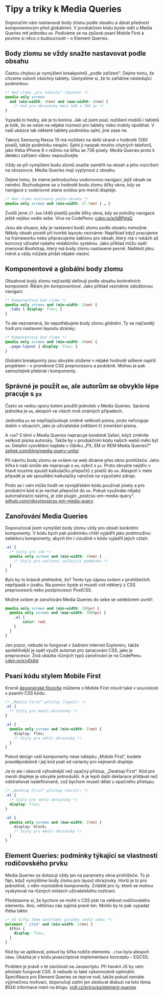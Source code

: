 # Tipy a triky k Media Queries

Doporučím vám nastavovat body zlomu podle obsahu a dávat přednost komponentovým před globálními. V produkčním kódu byste měli u Media Queries mít jednotku `em`. Podíváme se na způsob psaní Mobile First a povíme si něco o budoucnosti – o Element Queries.


## Body zlomu se vždy snažte nastavovat podle obsahu

Častou chybou je vymýšlení breakpointů „podle zařízení“. Dejme tomu, že chceme oslovit všechny tablety. Usmyslíme si, že to zařídíme následující podmínkou:

```css
/* Bod zlomu „pro tablety“ (špatně) */
@media only screen 
  and (min-width: 40em) and (max-width: 48em) { 
    /* Kod pro obrazovky mezi 640 a 768 px */
}
```

Vypadá to hezky, ale je to konina. Jak už jsem psal, rozlišení mobilů i tabletů je tolik, že se nelze na nějaké rozmezí pro tablety nebo mobily spoléhat. V naší ukázce tak některé tablety podmínku splní, jiné zase ne. 

Takový Samsung Nexus 10 má rozlišení na delší straně v hodnotě 1280 pixelů, takže podmínku nesplní. Splní ji naopak mnoho chytrých telefonů, jako třeba iPhone 6 v režimu na šířku se 736 pixely. Media Queries proto k detekci zařízení vůbec nepoužívejte.

Vždy se při vymýšlení bodu zlomů snažte zaměřit na obsah a jeho rozvržení na obrazovce. Media Queries mají vyplynout z obsahu.

Dejme tomu, že máme jednoduchou vodorovnou navigaci, jejíž obsah se nemění. Rozhodujeme se o hodnotě bodu zlomu šířky okna, kdy se navigace z vodorovné stane svislou pro menší displeje.

```css
/* Bod zlomu nastavený podle obsahu */
@media only screen and (min-width: 27.5em) { … }
```

Zvolili jsme `27.5em` (440 pixelů) podle šířky okna, kdy se položky navigace ještě vejdou vedle sebe. Více na CodePenu: [cdpn.io/e/bBPdgQ](http://codepen.io/machal/pen/bBPdgQ)

Jsou ale situace, kdy je nastavení bodů zlomu podle obsahu nemožné. Někdy obsah prostě při tvorbě layoutu neznáme: Například když pracujeme na frameworku nebo připravujeme šablonu pro obsah, který má v rukách až koncový uživatel našeho redakčního systému. Jako příklad můžu opět jmenovat Bootstrap, který má body zlomu nastavené pevně. Naštěstí jdou měnit a vždy můžete přidat nějaké vlastní. 


## Komponentové a globální body zlomu

Obsahové body zlomu nejčastěji definuji podle obsahu konkrétních komponent. Říkám jim *komponentové*. Jako příklad vezměme záložkovou navigaci:

```css
/* Komponentový bod zlomu */
@media only screen and (min-width: 16em) { 
  .tabs { display: flex; }
}
```

To ale neznamená, že nepotřebujete body zlomu *globální*. Ty se nejčastěji hodí pro nastavení layoutu stránky:

```css
/* Komponentový bod zlomu */
@media only screen and (min-width: 40em) { 
  .page-layout { display: flex; }
}
```

Globální breakpointy jsou obvykle uložené v nějaké hodnotě sdílené napříč projektem – v proměnné CSS preprocesoru a podobně. Mohou je pak samozřejmě přebírat i komponenty.


## Správné je použít `em`, ale autorům se obvykle lépe pracuje s `px`

Často se vedou spory kolem použití jednotek v Media Queries. Správná jednotka je `em`, alespoň ve všech mně známých případech.

Jednotka `px` se nepřizpůsobuje změně velikosti písma, proto nefunguje dobře v situacích, jako je uživatelské zvětšení či zmenšení písma.

A `rem`? S těmi v Media Queries nepracuje korektně Safari, když změníte velikost písma autorsky. Takže by v produkčním kódu našich webů mělo být `em`. Detailní vysvětlení najdete v článku „PX, EM or REM Media Queries?“ [zellwk.com/blog/media-query-units/](https://zellwk.com/blog/media-query-units/)

Při návrhu bodu zlomu se ovšem na web díváme přes okno prohlížeče. Jeho šířka k naší smůle ale nepracuje s `em`, nýbrž s `px`. Proto obvykle nejdřív v hlavě musíme spustit kalkulačku přepočtů z pixelů do `em`. Alespoň v mém případě je ale spouštění kalkulačky náročné na výpočetní zdroje. 

Proto se i vám může hodit ve vývojářském kódu používat pixely a pro produkční kód si je nechat přepočíst do `em`. Pokud využíváte nějaký automatizační nástroj, je zde plugin „postcss-em-media-query“. [github.com/niksy/postcss-em-media-query](https://github.com/niksy/postcss-em-media-query)


## Zanořování Media Queries

Doporučoval jsem vymýšlet body zlomu vždy pro obsah konkrétní komponenty. V kódu bych pak podmínku chtěl vyjádřit jako podmnožinu selektoru komponenty, abych tím i vizuálně v kódu vyjádřil jejich vztah:

```css
.el {
  /* Styly pro vše */
  @media only screen and (min-width: 20em) { 
    /* Styly pro zařízení splňující podmínku */
  }  
}
```

Bylo by to krásně přehledné, že? Tento typ zápisu ovšem v prohlížečích nepřipadá v úvahu. Na pomoc byste si museli vzít některý z CSS preprocesorů nebo postprocesor PostCSS. 

Možné ovšem je zanořování Media Queries do sebe se selektorem uvnitř:

```css
@media only screen and (min-width: 100px) {
  @media only screen and (max-width: 3000px) {
    .el {
        color: red;
    }
  }  
}
```

Jen pozor, nebude to fungovat v žádném Internet Exploreru, takže spolehlivější je opět využít automat pro zpracování CSS, jako je preprocesor. Živá ukázka různých typů zanořování je na CodePenu. [cdpn.io/e/xEkKd](http://codepen.io/machal/pen/xEkKd)


## Psaní kódu stylem Mobile First

Kromě [designérské filozofie](mobile-first.md) můžeme o Mobile First mluvit také v souvislosti s psaním CSS kódu:

```css
/* „Mobile First“ přístup (lepší): */
.el {
  /* Styly pro menší obrazovky */
}

.el {
  @media only screen and (min-width: 25em) { 
    display: flex;
    /* Styly pro větší obrazovky */
  }  
}
```

Pokud design vaší komponenty nese nálepku „Mobile First“, budete pravděpodobně i její kód psát od varianty pro nejmenší displeje. 

Je to ale i obecně výhodnější než opačný přístup, „Desktop First“. Kód pro menší displeje je obvykle jednodušší. A je lepší další deklarace přidávat než odstraňovat nadefinované, což bychom museli dělat u opačného přístupu:

```css
/* „Desktop First“ přístup (horší): */
.el {
  /* Styly pro větší obrazovky */
  display: flex;
}

.el {
  @media only screen and (max-width: 25em) { 
    display: block;
    /* Styly pro menší obrazovky */
  }  
}
```

## Element Queries: podmínky týkající se vlastností rodičovského prvku

Media Queries se dotazují vždy jen na parametry okna prohlížeče. To je fajn, když vymýšlíme body zlomu pro layout obrazovky. Horší je to pro jednotlivé, v něm rozmístěné komponenty. Zvláště pro ty, které se mohou vyskytovat na různých místech uživatelského rozhraní.

Představme si, že bychom se mohli v CSS ptát na velikost rodičovského elementu. Ano, většinou nás zajímá právě ten. Mohlo by to pak vypadat třeba takto:

```css
/* Od šířky 20em naskládej položky vedle sebe: */
@element ".item" and (min-width: 20em) {  
  $this {
    display: flex;
  }
}
```

Kód by se aplikoval, pokud by šířka rodiče elementu `.item` byla alespoň `20em`. Ukázka je v kódu javascriptové implementace konceptu – EQCSS.

Problém je právě v té závislosti na Javascriptu. Při havárii JS by vám přestalo fungovat CSS. A nebude to také výkonnostně optimální. Specifikace pro Element Queries se teprve rodí, takže pokud nemáte výjimečnou motivaci, doporučuji zatím jen sledovat diskuzi na toto téma. Bližší informace mám na blogu. [vrdl.cz/prirucka/element-queries](http://www.vzhurudolu.cz/prirucka/element-queries)
